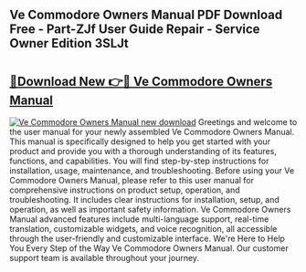 ## Ve Commodore Owners Manual PDF Download Free - Part-ZJf User Guide Repair - Service Owner Edition 3SLJt

# <h2><a href="http://bc76196.oget.top/?id=Ve+Commodore+Owners+Manual">🔗Download New 👉🔴 Ve Commodore Owners Manual</a></h2>

[![Ve Commodore Owners Manual new download](https://i.imgur.com/5g1atiW.png)](http://bc76196.oget.top/?id=Ve+Commodore+Owners+Manual)
Greetings and welcome to the user manual for your newly assembled Ve Commodore Owners Manual. This manual is specifically designed to help you get started with your product and provide you with a thorough understanding of its features, functions, and capabilities. You will find step-by-step instructions for installation, usage, maintenance, and troubleshooting. Before using your Ve Commodore Owners Manual, please refer to this user manual for comprehensive instructions on product setup, operation, and troubleshooting. It includes clear instructions for installation, setup, and operation, as well as important safety information. Ve Commodore Owners Manual advanced features include multi-language support, real-time translation, customizable widgets, and voice recognition, all accessible through the user-friendly and customizable interface. We're Here to Help You Every Step of the Way Ve Commodore Owners Manual. Our customer support team is available throughout your journey.
